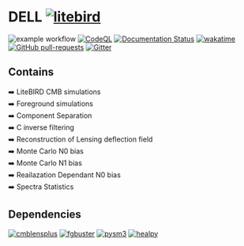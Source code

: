 # DELL [![litebird](https://img.shields.io/static/v1?label=submodule%20of&message=LiteBIRD-Lensing&color=blue)](https://github.com/litebird/LiteBIRD-lensing)

![example workflow](https://github.com/antolonappan/dell/actions/workflows/update.yml/badge.svg)
[![CodeQL](https://github.com/antolonappan/dell/actions/workflows/github-code-scanning/codeql/badge.svg)](https://github.com/antolonappan/dell/actions/workflows/github-code-scanning/codeql)
[![Documentation Status](https://readthedocs.org/projects/dell/badge/?version=latest)](https://dell.readthedocs.io/en/latest/?badge=latest)
[![wakatime](https://wakatime.com/badge/github/antolonappan/dell.svg)](https://wakatime.com/badge/github/antolonappan/dell)
[![GitHub pull-requests](https://img.shields.io/github/issues-pr/antolonappan/dell.svg)](https://GitHub.com/antolonappan/dell/pull/)
[![Gitter](https://badges.gitter.im/LBdell/community.svg)](https://gitter.im/LBdell/community?utm_source=badge&utm_medium=badge&utm_campaign=pr-badge)



## Contains

:arrow_right: LiteBIRD CMB simulations <br />
:arrow_right: Foreground simulations <br />
:arrow_right: Component Separation <br />
:arrow_right: C inverse filtering <br />
:arrow_right: Reconstruction of Lensing deflection field <br />
:arrow_right: Monte Carlo N0 bias <br />
:arrow_right: Monte Carlo N1 bias <br />
:arrow_right: Reailazation Dependant N0 bias <br />
:arrow_right: Spectra Statistics <br />


## Dependencies
[![cmblensplus](https://img.shields.io/badge/-cmblensplus-blue)](https://github.com/toshiyan/cmblensplus)
[![fgbuster](https://img.shields.io/badge/-FGBuster-brightgreen)](https://github.com/fgbuster/fgbuster)
[![pysm3](https://img.shields.io/badge/-pysm3-yellow)](https://github.com/galsci/pysm)
[![healpy](https://img.shields.io/badge/-healpy-orange)](https://github.com/healpy/healpy)

